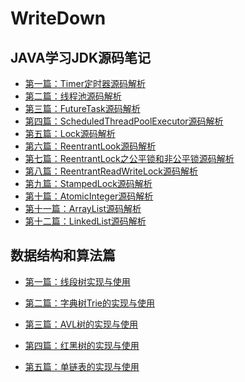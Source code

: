 # WriteDown
## JAVA学习JDK源码笔记
* [第一篇：Timer定时器源码解析](https://github.com/yishuishui/WriteDown/wiki/Timer%E6%BA%90%E7%A0%81%E8%A7%A3%E8%AF%BB)
* [第二篇：线程池源码解析]()
* [第三篇：FutureTask源码解析](https://github.com/yishuishui/WriteDown/wiki/FutureTask%E6%BA%90%E7%A0%81%E8%A7%A3%E6%9E%90)
* [第四篇：ScheduledThreadPoolExecutor源码解析]()
* [第五篇：Lock源码解析]()
* [第六篇：ReentrantLook源码解析]()
* [第七篇：ReentrantLock之公平锁和非公平锁源码解析]()
* [第八篇：ReentrantReadWriteLock源码解析]()
* [第九篇：StampedLock源码解析]()
* [第十篇：AtomicInteger源码解析]()
* [第十一篇：ArrayList源码解析]()
* [第十二篇：LinkedList源码解析]()


## 数据结构和算法篇
* [第一篇：线段树实现与使用](https://github.com/yishuishui/WriteDown/wiki/%E6%95%B0%E6%8D%AE%E7%BB%93%E6%9E%84%E5%92%8C%E7%AE%97%E6%B3%95%E7%AF%87%EF%BC%88%E4%B8%80%EF%BC%89%E7%BA%BF%E6%AE%B5%E6%A0%91)
* [第二篇：字典树Trie的实现与使用](https://github.com/yishuishui/WriteDown/wiki/%E6%95%B0%E6%8D%AE%E7%BB%93%E6%9E%84%E5%92%8C%E7%AE%97%E6%B3%95%E9%AB%98%E7%BA%A7%E7%AF%87%EF%BC%88%E4%BA%8C%EF%BC%89Trie%E6%A0%91)
* [第三篇：AVL树的实现与使用]()
* [第四篇：红黑树的实现与使用]()


* [第五篇：单链表的实现与使用]()
